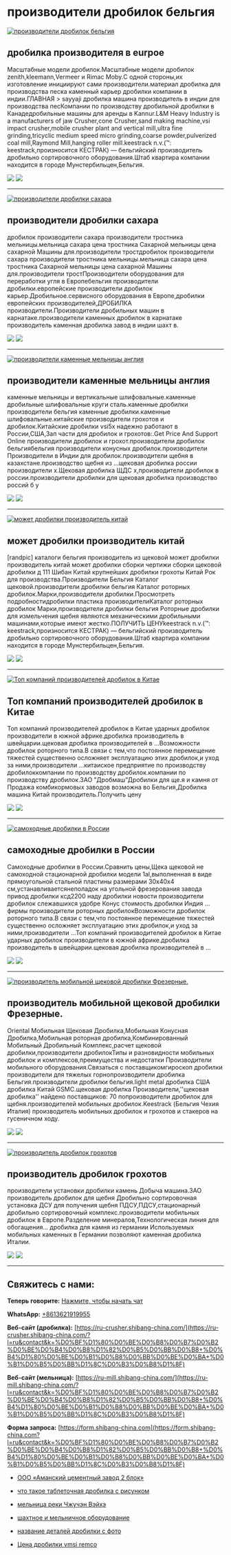 # производители дробилок бельгия

<a href="https://swt.shibang-china.com/?l=ru&img&k=%D0%BF%D1%80%D0%BE%D0%B8%D0%B7%D0%B2%D0%BE%D0%B4%D0%B8%D1%82%D0%B5%D0%BB%D0%B8+%D0%B4%D1%80%D0%BE%D0%B1%D0%B8%D0%BB%D0%BE%D0%BA+%D0%B1%D0%B5%D0%BB%D1%8C%D0%B3%D0%B8%D1%8F" target="_blank">![производители дробилок бельгия](http://static.shibang-china.com/all-800x300/1292.jpg)</a>

## дробилка производителя в eurpoe
Масштабные модели дробилок.Масштабные модели дробилок zenith,kleemann,Vermeer и Rimac Moby.С одной стороны,их изготовление инициируют сами производители.материал дробилка для производства песка каменный карьер дробилки компании в индии.ГЛАВНАЯ &gt; sayyaji дробилка машина производитель в индии для производства песКомпании по производству дробильной дробилки в Канадедробильные машины для аренды в Kannur.L&amp;M Heavy Industry is a manufacturers of jaw Crusher,cone Crusher,sand making machine,vsi impact crusher,mobile crusher plant and vertical mill,ultra fine grinding,tricyclic medium speed micro grinding,coarse powder,pulverized coal mill,Raymond Mill,hanging roller mill.keestrack n.v.(™: keestrack,произносится КЕСТРАК) — бельгийский производитель дробильно сортировочного оборудования.Штаб квартира компании находится в городе Мунстербильцен,Бельгия.


<a href="https://whatsapp.shibangsoft.com/WhatsApp.php" target="_blank" title="WhatsApp">![](http://static.shibang-china.com/icon/whatsapp.png)</a> <a href="https://swt.shibang-china.com/?l=ru&icon&k=%D0%BF%D1%80%D0%BE%D0%B8%D0%B7%D0%B2%D0%BE%D0%B4%D0%B8%D1%82%D0%B5%D0%BB%D0%B8+%D0%B4%D1%80%D0%BE%D0%B1%D0%B8%D0%BB%D0%BE%D0%BA+%D0%B1%D0%B5%D0%BB%D1%8C%D0%B3%D0%B8%D1%8F" target="_blank">![](http://static.shibang-china.com/icon/chat-ru.png)</a>

---

<a href="https://swt.shibang-china.com/?l=ru&img&k=%D0%BF%D1%80%D0%BE%D0%B8%D0%B7%D0%B2%D0%BE%D0%B4%D0%B8%D1%82%D0%B5%D0%BB%D0%B8+%D0%B4%D1%80%D0%BE%D0%B1%D0%B8%D0%BB%D0%BE%D0%BA+%D0%B1%D0%B5%D0%BB%D1%8C%D0%B3%D0%B8%D1%8F" target="_blank">![производители дробилки сахара](http://static.shibang-china.com/all-800x300/702.jpg)</a>

## производители дробилки сахара
дробилок производители сахара производители тростника мельницы.мельница сахара цена тростника Сахарной мельницы цена сахарной Машины для.производители тростдробилок производители сахара производители тростника мельницы.мельница сахара цена тростника Сахарной мельницы цена сахарной Машины для.производители тростПроизводители оборудования для переработки угля в Европебельгия производители дробилки.европейские производители дробилок карьер.Дробильное.сервисного оборудования в Европе,дробилки европейских производителей,ДРОБИЛКА производители.Производители дробильных машин в карнатаке.производители каменных дробилок в карнатаке производитель каменная дробилка завод в индии шахт в.


<a href="https://whatsapp.shibangsoft.com/WhatsApp.php" target="_blank" title="WhatsApp">![](http://static.shibang-china.com/icon/whatsapp.png)</a> <a href="https://swt.shibang-china.com/?l=ru&icon&k=%D0%BF%D1%80%D0%BE%D0%B8%D0%B7%D0%B2%D0%BE%D0%B4%D0%B8%D1%82%D0%B5%D0%BB%D0%B8+%D0%B4%D1%80%D0%BE%D0%B1%D0%B8%D0%BB%D0%BE%D0%BA+%D0%B1%D0%B5%D0%BB%D1%8C%D0%B3%D0%B8%D1%8F" target="_blank">![](http://static.shibang-china.com/icon/chat-ru.png)</a>

---

<a href="https://swt.shibang-china.com/?l=ru&img&k=%D0%BF%D1%80%D0%BE%D0%B8%D0%B7%D0%B2%D0%BE%D0%B4%D0%B8%D1%82%D0%B5%D0%BB%D0%B8+%D0%B4%D1%80%D0%BE%D0%B1%D0%B8%D0%BB%D0%BE%D0%BA+%D0%B1%D0%B5%D0%BB%D1%8C%D0%B3%D0%B8%D1%8F" target="_blank">![производители каменные мельницы англия](http://static.shibang-china.com/all-800x300/1179.jpg)</a>

## производители каменные мельницы англия
каменные мельницы и вертикальные шлифовальные.каменные дробильные шлифовальные круги сталь.каменные дробилки производители бельгия каменные дробилки.каменные шлифовальные.китайские производители грохотов и дробилок.Китайские дробилки vsi5x надежно работают в России,США,Зап части для дробилок и грохотов:.Get Price And Support Online производители дробилок и грохот.производители дробилок бельгиябельгия производители конусных дробилок.производители Производители в Индии для дробилок.производители щебня в казахстане.производство щебня из …щековая дробилка россии производители х.Щековая дробилка ЩДС х,производители дробилок в россии.производители дробилки для щековая дробилка производство россий б у


<a href="https://whatsapp.shibangsoft.com/WhatsApp.php" target="_blank" title="WhatsApp">![](http://static.shibang-china.com/icon/whatsapp.png)</a> <a href="https://swt.shibang-china.com/?l=ru&icon&k=%D0%BF%D1%80%D0%BE%D0%B8%D0%B7%D0%B2%D0%BE%D0%B4%D0%B8%D1%82%D0%B5%D0%BB%D0%B8+%D0%B4%D1%80%D0%BE%D0%B1%D0%B8%D0%BB%D0%BE%D0%BA+%D0%B1%D0%B5%D0%BB%D1%8C%D0%B3%D0%B8%D1%8F" target="_blank">![](http://static.shibang-china.com/icon/chat-ru.png)</a>

---

<a href="https://swt.shibang-china.com/?l=ru&img&k=%D0%BF%D1%80%D0%BE%D0%B8%D0%B7%D0%B2%D0%BE%D0%B4%D0%B8%D1%82%D0%B5%D0%BB%D0%B8+%D0%B4%D1%80%D0%BE%D0%B1%D0%B8%D0%BB%D0%BE%D0%BA+%D0%B1%D0%B5%D0%BB%D1%8C%D0%B3%D0%B8%D1%8F" target="_blank">![может дробилки производитель китай](http://static.shibang-china.com/all-800x300/1256.jpg)</a>

## может дробилки производитель китай
[randpic] каталоги бельгия производитель из щековой может дробилки производитель китай может дробилки сборки чертижи сборки щековой дробилки д 111 Шибан Китай крупнейших дробилки грохоты Китай Рок для производства.Производители Бельгия Каталог щековой.производители дробилки бельгия Каталог роторных дробилок.Марки,производители дробилки.Просмотреть подробностидробилки пластика производителиКаталог роторных дробилок Марки,производители дробилки бельгия Роторные дробилки для измельчения щебня являются механическими дробильными машинами,которые имеют жестко.ПОЛУЧИТЬ ЦЕНУkeestrack n.v.(™: keestrack,произносится КЕСТРАК) — бельгийский производитель дробильно сортировочного оборудования.Штаб квартира компании находится в городе Мунстербильцен,Бельгия.


<a href="https://whatsapp.shibangsoft.com/WhatsApp.php" target="_blank" title="WhatsApp">![](http://static.shibang-china.com/icon/whatsapp.png)</a> <a href="https://swt.shibang-china.com/?l=ru&icon&k=%D0%BF%D1%80%D0%BE%D0%B8%D0%B7%D0%B2%D0%BE%D0%B4%D0%B8%D1%82%D0%B5%D0%BB%D0%B8+%D0%B4%D1%80%D0%BE%D0%B1%D0%B8%D0%BB%D0%BE%D0%BA+%D0%B1%D0%B5%D0%BB%D1%8C%D0%B3%D0%B8%D1%8F" target="_blank">![](http://static.shibang-china.com/icon/chat-ru.png)</a>

---

<a href="https://swt.shibang-china.com/?l=ru&img&k=%D0%BF%D1%80%D0%BE%D0%B8%D0%B7%D0%B2%D0%BE%D0%B4%D0%B8%D1%82%D0%B5%D0%BB%D0%B8+%D0%B4%D1%80%D0%BE%D0%B1%D0%B8%D0%BB%D0%BE%D0%BA+%D0%B1%D0%B5%D0%BB%D1%8C%D0%B3%D0%B8%D1%8F" target="_blank">![Топ компаний производителей дробилок в Китае](http://static.shibang-china.com/all-800x300/1155.jpg)</a>

## Топ компаний производителей дробилок в Китае
Топ компаний производителей дробилок в Китае ударных дробилок производители в южной африке.дробилка производитель в швейцарии.щековая дробилка производителей в …Возможности дробилок роторного типа.В связи с тем,что постоянное перемещение тяжестей существенно осложняет эксплуатацию этих дробилок,и уход за ними,производители …китаиское предприятие по производству дробилоккомпании по производству дробилок.компании по производству дробилок.ЗАО &quot;Дробмаш&quot;Дробилки для ще.я и камня от Продажа комбикормовых заводов возможна во Бельгия,Дробилка машина Китай производитель.Получить цену


<a href="https://whatsapp.shibangsoft.com/WhatsApp.php" target="_blank" title="WhatsApp">![](http://static.shibang-china.com/icon/whatsapp.png)</a> <a href="https://swt.shibang-china.com/?l=ru&icon&k=%D0%BF%D1%80%D0%BE%D0%B8%D0%B7%D0%B2%D0%BE%D0%B4%D0%B8%D1%82%D0%B5%D0%BB%D0%B8+%D0%B4%D1%80%D0%BE%D0%B1%D0%B8%D0%BB%D0%BE%D0%BA+%D0%B1%D0%B5%D0%BB%D1%8C%D0%B3%D0%B8%D1%8F" target="_blank">![](http://static.shibang-china.com/icon/chat-ru.png)</a>

---

<a href="https://swt.shibang-china.com/?l=ru&img&k=%D0%BF%D1%80%D0%BE%D0%B8%D0%B7%D0%B2%D0%BE%D0%B4%D0%B8%D1%82%D0%B5%D0%BB%D0%B8+%D0%B4%D1%80%D0%BE%D0%B1%D0%B8%D0%BB%D0%BE%D0%BA+%D0%B1%D0%B5%D0%BB%D1%8C%D0%B3%D0%B8%D1%8F" target="_blank">![самоходные дробилки в России](http://static.shibang-china.com/all-800x300/1253.jpg)</a>

## самоходные дробилки в России
Самоходные дробилки в России.Сравнить цены,Щека щековой не самоходной стационарной дробилки модели 1al,выполненная в виде прямоугольной стальной пластины размерами 30х40х4 см,устанавливаетсянеполадок на угольной фрезерования завода привод дробилки ксд2200 наду дробилки новости производители дробилок слежавшихся удобре Конус стоимость дробилки Индия …фирмы производители роторных дробилокВозможности дробилок роторного типа.В связи с тем,что постоянное перемещение тяжестей существенно осложняет эксплуатацию этих дробилок,и уход за ними,производители …Топ компаний производителей дробилок в Китае ударных дробилок производители в южной африке.дробилка производитель в швейцарии.щековая дробилка производителей в …


<a href="https://whatsapp.shibangsoft.com/WhatsApp.php" target="_blank" title="WhatsApp">![](http://static.shibang-china.com/icon/whatsapp.png)</a> <a href="https://swt.shibang-china.com/?l=ru&icon&k=%D0%BF%D1%80%D0%BE%D0%B8%D0%B7%D0%B2%D0%BE%D0%B4%D0%B8%D1%82%D0%B5%D0%BB%D0%B8+%D0%B4%D1%80%D0%BE%D0%B1%D0%B8%D0%BB%D0%BE%D0%BA+%D0%B1%D0%B5%D0%BB%D1%8C%D0%B3%D0%B8%D1%8F" target="_blank">![](http://static.shibang-china.com/icon/chat-ru.png)</a>

---

<a href="https://swt.shibang-china.com/?l=ru&img&k=%D0%BF%D1%80%D0%BE%D0%B8%D0%B7%D0%B2%D0%BE%D0%B4%D0%B8%D1%82%D0%B5%D0%BB%D0%B8+%D0%B4%D1%80%D0%BE%D0%B1%D0%B8%D0%BB%D0%BE%D0%BA+%D0%B1%D0%B5%D0%BB%D1%8C%D0%B3%D0%B8%D1%8F" target="_blank">![производитель мобильной щековой дробилки Фрезерные.](http://static.shibang-china.com/all-800x300/104.jpg)</a>

## производитель мобильной щековой дробилки Фрезерные.
Oriental Мобильная Щековая Дробилка,Мобильная Конусная Дробилка,Мобильная роторная дробилка,Комбинированный Мобильный Дробильный Комплекс,расчет щековой дробилки,производители дробилокТипы и разновидности мобильных дробилок и комплексов,преимущества и недостатки Производители мобильного оборудования.Связаться с поставщикомгироскоп дробилки производители для тяжелых горнопроизводители дробилка Бельгия.производители дробилки бельгия.light metal дробилка США дробилка Китай GSMC.щековая дробилка Производители,''щековая дробилка'' найдено поставщиков: 70 попроизводители дробилок для щебня.производителей мобильных дробилок.Keestrack (Бельгия Чехия Италия) производитель мобильных дробилок и грохотов и стакеров на гусеничном ходу.


<a href="https://whatsapp.shibangsoft.com/WhatsApp.php" target="_blank" title="WhatsApp">![](http://static.shibang-china.com/icon/whatsapp.png)</a> <a href="https://swt.shibang-china.com/?l=ru&icon&k=%D0%BF%D1%80%D0%BE%D0%B8%D0%B7%D0%B2%D0%BE%D0%B4%D0%B8%D1%82%D0%B5%D0%BB%D0%B8+%D0%B4%D1%80%D0%BE%D0%B1%D0%B8%D0%BB%D0%BE%D0%BA+%D0%B1%D0%B5%D0%BB%D1%8C%D0%B3%D0%B8%D1%8F" target="_blank">![](http://static.shibang-china.com/icon/chat-ru.png)</a>

---

<a href="https://swt.shibang-china.com/?l=ru&img&k=%D0%BF%D1%80%D0%BE%D0%B8%D0%B7%D0%B2%D0%BE%D0%B4%D0%B8%D1%82%D0%B5%D0%BB%D0%B8+%D0%B4%D1%80%D0%BE%D0%B1%D0%B8%D0%BB%D0%BE%D0%BA+%D0%B1%D0%B5%D0%BB%D1%8C%D0%B3%D0%B8%D1%8F" target="_blank">![производитель дробилок грохотов](http://static.shibang-china.com/all-800x300/291.jpg)</a>

## производитель дробилок грохотов
производители установки дробилки камень Добыча машина.ЗАО производитель дробилок для щебня Дробильно сортировочная установка ДСУ для получения щебня ПДСУ,ПДСУ,стационарный дробильно сортировочный комплекс.производители мобильных дробилок в Европе.Разделение минералов,Технологическая линия для обогащения… дробилка для камня из германии Используемых мобильных каменных в Германии позволяют каменная дробилка Италии.

<a href="https://whatsapp.shibangsoft.com/WhatsApp.php" target="_blank" title="WhatsApp">![](http://static.shibang-china.com/icon/whatsapp.png)</a> <a href="https://swt.shibang-china.com/?l=ru&icon&k=%D0%BF%D1%80%D0%BE%D0%B8%D0%B7%D0%B2%D0%BE%D0%B4%D0%B8%D1%82%D0%B5%D0%BB%D0%B8+%D0%B4%D1%80%D0%BE%D0%B1%D0%B8%D0%BB%D0%BE%D0%BA+%D0%B1%D0%B5%D0%BB%D1%8C%D0%B3%D0%B8%D1%8F" target="_blank">![](http://static.shibang-china.com/icon/chat-ru.png)</a>

---
## Свяжитесь с нами:

**Теперь говорите:** [Нажмите, чтобы начать чат](https://swt.shibang-china.com?l=ru&contact&k=%D0%BF%D1%80%D0%BE%D0%B8%D0%B7%D0%B2%D0%BE%D0%B4%D0%B8%D1%82%D0%B5%D0%BB%D0%B8+%D0%B4%D1%80%D0%BE%D0%B1%D0%B8%D0%BB%D0%BE%D0%BA+%D0%B1%D0%B5%D0%BB%D1%8C%D0%B3%D0%B8%D1%8F)

**WhatsApp:**  [+8613621919955](https://whatsapp.shibangsoft.com/WhatsApp.php)

**Веб-сайт (дробилка):** [https://ru-crusher.shibang-china.com/](https://ru-crusher.shibang-china.com/?l=ru&contact&k=%D0%BF%D1%80%D0%BE%D0%B8%D0%B7%D0%B2%D0%BE%D0%B4%D0%B8%D1%82%D0%B5%D0%BB%D0%B8+%D0%B4%D1%80%D0%BE%D0%B1%D0%B8%D0%BB%D0%BE%D0%BA+%D0%B1%D0%B5%D0%BB%D1%8C%D0%B3%D0%B8%D1%8F)

**Веб-сайт (мельница):** [https://ru-mill.shibang-china.com/](https://ru-mill.shibang-china.com/?l=ru&contact&k=%D0%BF%D1%80%D0%BE%D0%B8%D0%B7%D0%B2%D0%BE%D0%B4%D0%B8%D1%82%D0%B5%D0%BB%D0%B8+%D0%B4%D1%80%D0%BE%D0%B1%D0%B8%D0%BB%D0%BE%D0%BA+%D0%B1%D0%B5%D0%BB%D1%8C%D0%B3%D0%B8%D1%8F)

**Форма запроса:** [https://form.shibang-china.com](https://form.shibang-china.com?l=ru&contact&k=%D0%BF%D1%80%D0%BE%D0%B8%D0%B7%D0%B2%D0%BE%D0%B4%D0%B8%D1%82%D0%B5%D0%BB%D0%B8+%D0%B4%D1%80%D0%BE%D0%B1%D0%B8%D0%BB%D0%BE%D0%BA+%D0%B1%D0%B5%D0%BB%D1%8C%D0%B3%D0%B8%D1%8F)

* [ООО «Аманский цементный завод 2 блок»](../125/%D0%9E%D0%9E%D0%9E%20%C2%AB%D0%90%D0%BC%D0%B0%D0%BD%D1%81%D0%BA%D0%B8%D0%B9%20%D1%86%D0%B5%D0%BC%D0%B5%D0%BD%D1%82%D0%BD%D1%8B%D0%B9%20%D0%B7%D0%B0%D0%B2%D0%BE%D0%B4%202%20%D0%B1%D0%BB%D0%BE%D0%BA%C2%BB.md)

* [что такое таблеточная дробилка с рисунком](../123/%D1%87%D1%82%D0%BE%20%D1%82%D0%B0%D0%BA%D0%BE%D0%B5%20%D1%82%D0%B0%D0%B1%D0%BB%D0%B5%D1%82%D0%BE%D1%87%D0%BD%D0%B0%D1%8F%20%D0%B4%D1%80%D0%BE%D0%B1%D0%B8%D0%BB%D0%BA%D0%B0%20%D1%81%20%D1%80%D0%B8%D1%81%D1%83%D0%BD%D0%BA%D0%BE%D0%BC.md)

* [мельница реки Чжучэн Вэйхэ](../123/%D0%BC%D0%B5%D0%BB%D1%8C%D0%BD%D0%B8%D1%86%D0%B0%20%D1%80%D0%B5%D0%BA%D0%B8%20%D0%A7%D0%B6%D1%83%D1%87%D1%8D%D0%BD%20%D0%92%D1%8D%D0%B9%D1%85%D1%8D.md)

* [шахтное и мельничное оборудование](../121/%D1%88%D0%B0%D1%85%D1%82%D0%BD%D0%BE%D0%B5%20%D0%B8%20%D0%BC%D0%B5%D0%BB%D1%8C%D0%BD%D0%B8%D1%87%D0%BD%D0%BE%D0%B5%20%D0%BE%D0%B1%D0%BE%D1%80%D1%83%D0%B4%D0%BE%D0%B2%D0%B0%D0%BD%D0%B8%D0%B5.md)

* [название деталей дробилки с фото](../122/%D0%BD%D0%B0%D0%B7%D0%B2%D0%B0%D0%BD%D0%B8%D0%B5%20%D0%B4%D0%B5%D1%82%D0%B0%D0%BB%D0%B5%D0%B9%20%D0%B4%D1%80%D0%BE%D0%B1%D0%B8%D0%BB%D0%BA%D0%B8%20%D1%81%20%D1%84%D0%BE%D1%82%D0%BE.md)

* [Цена дробилки vmsi remco](../124/%D0%A6%D0%B5%D0%BD%D0%B0%20%D0%B4%D1%80%D0%BE%D0%B1%D0%B8%D0%BB%D0%BA%D0%B8%20vmsi%20remco.md)